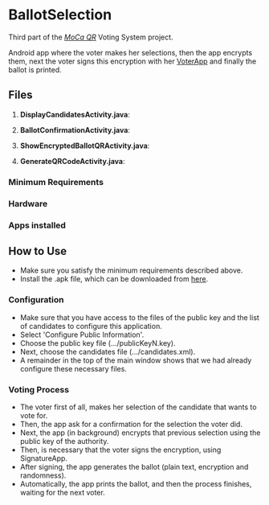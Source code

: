# BallotSelection
Third part of the [*MoCa QR*](http://mocaqr.niclabs.cl) Voting System project.

Android app where the voter makes her selections, then the app encrypts them, next the voter signs this encryption with her [VoterApp](https://github.com/niclabs/moca-voter-app) and finally the ballot is printed.

## Files
1. **DisplayCandidatesActivity.java**:

2. **BallotConfirmationActivity.java**:

3. **ShowEncryptedBallotQRActivity.java**:

4. **GenerateQRCodeActivity.java**:

### Minimum Requirements
### Hardware

### Apps installed

## How to Use
* Make sure you satisfy the minimum requirements described above.
* Install the .apk file, which can be downloaded from [here](https://github.com/CamiloG/moca_qr/blob/master/Precinct_Apps/ballotSelection.apk?raw=true).

### Configuration
* Make sure that you have access to the files of the public key and the list of candidates to configure this application.
* Select 'Configure Public Information'.
* Choose the public key file (.../publicKeyN.key).
* Next, choose the candidates file (.../candidates.xml).
* A remainder in the top of the main window shows that we had already configure these necessary files.

### Voting Process
* The voter first of all, makes her selection of the candidate that wants to vote for.
* Then, the app ask for a confirmation for the selection the voter did.
* Next, the app (in background) encrypts that previous selection using the public key of the authority.
* Then, is necessary that the voter signs the encryption, using SignatureApp.
* After signing, the app generates the ballot (plain text, encryption and randomness).
* Automatically, the app prints the ballot, and then the process finishes, waiting for the next voter.
